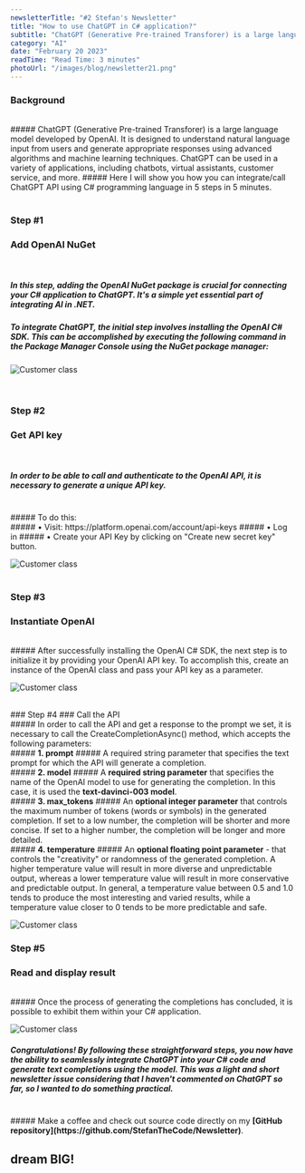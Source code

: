 ```yaml
---
newsletterTitle: "#2 Stefan's Newsletter"
title: "How to use ChatGPT in C# application?"
subtitle: "ChatGPT (Generative Pre-trained Transforer) is a large language model developed by OpenAI. It is designed to understand natural language ..."
category: "AI"
date: "February 20 2023"
readTime: "Read Time: 3 minutes"
photoUrl: "/images/blog/newsletter21.png"
--- 
```


### Background
<br>
##### ChatGPT (Generative Pre-trained Transforer) is a large language model developed by OpenAI. It is designed to understand natural language input from users and generate appropriate responses using advanced algorithms and machine learning techniques. ChatGPT can be used in a variety of applications, including chatbots, virtual assistants, customer service, and more.
##### Here I will show you how you can integrate/call ChatGPT API using C# programming language in 5 steps in 5 minutes.

<br>
<br>

### Step #1
### Add OpenAI NuGet
<br>

##### In this step, adding the OpenAI NuGet package is crucial for connecting your C# application to ChatGPT. It's a simple yet essential part of integrating AI in .NET.

##### To integrate ChatGPT, the initial step involves installing the OpenAI C# SDK. This can be accomplished by executing the following command in the Package Manager Console using the NuGet package manager:

![Customer class](/images/blog/posts/how-to-use-chatgpt-in-csharp-application/install-package-openai.png)

<br>

### Step #2
### Get API key
<br>

##### In order to be able to call and authenticate to the OpenAI API, it is necessary to generate a unique API key.
<br>
##### To do this:
<br>
##### • Visit: https://platform.openai.com/account/api-keys
##### • Log in
##### • Create your API Key by clicking on "Create new secret key" button.

![Customer class](/images/blog/posts/how-to-use-chatgpt-in-csharp-application/chatgpt-api-secret-key.png)
<br>
<br>

### Step #3
### Instantiate OpenAI
<br>
##### After successfully installing the OpenAI C# SDK, the next step is to initialize it by providing your OpenAI API key. To accomplish this, create an instance of the OpenAI class and pass your API key as a parameter.

![Customer class](/images/blog/posts/how-to-use-chatgpt-in-csharp-application/openai-csharp-sdk.png)

<br>
### Step #4
### Call the API
<br>
##### In order to call the API and get a response to the prompt we set, it is necessary to call the CreateCompletionAsync() method, which accepts the following parameters:

<br>
##### <b>1. prompt</b>
##### A required string parameter that specifies the text prompt for which the API will generate a completion.
<br>
##### <b>2. model</b>
##### A <b>required string parameter</b> that specifies the name of the OpenAI model to use for generating the completion. In this case, it is used the <b>text-davinci-003 model</b>.
<br>
##### <b>3. max_tokens</b>
##### An <b>optional integer parameter</b> that controls the maximum number of tokens (words or symbols) in the generated completion. If set to a low number, the completion will be shorter and more concise. If set to a higher number, the completion will be longer and more detailed.
<br>
##### <b>4. temperature</b>
##### An <b> optional floating point parameter</b> - that controls the "creativity" or randomness of the generated completion. A higher temperature value will result in more diverse and unpredictable output, whereas a lower temperature value will result in more conservative and predictable output. In general, a temperature value between 0.5 and 1.0 tends to produce the most interesting and varied results, while a temperature value closer to 0 tends to be more predictable and safe.

![Customer class](/images/blog/posts/how-to-use-chatgpt-in-csharp-application/create-completitions-openai.png)
<br>
### Step #5
### Read and display result
<br>
##### Once the process of generating the completions has concluded, it is possible to exhibit them within your C# application.
<br>

![Customer class](/images/blog/posts/how-to-use-chatgpt-in-csharp-application/getting-answer-openai.png)
<br>
##### Congratulations! By following these straightforward steps, you now have the ability to seamlessly integrate ChatGPT into your C# code and generate text completions using the model. This was a light and short newsletter issue considering that I haven't commented on ChatGPT so far, so I wanted to do something practical.
<br>
##### Make a coffee and check out source code directly on my <b> [GitHub repository](https://github.com/StefanTheCode/Newsletter)</b>.
<br>

## <b > dream BIG! </b>